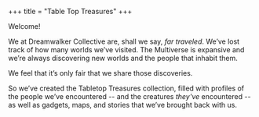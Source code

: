 +++
title = "Table Top Treasures"
+++

Welcome!

We at Dreamwalker Collective are, shall we say, *far traveled*. We’ve lost track of how many worlds we’ve visited. The Multiverse is expansive and we’re always discovering new worlds and the people that inhabit them.

We feel that it’s only fair that we share those discoveries.

So we’ve created the Tabletop Treasures collection, filled with profiles of the people we’ve encountered -- and the creatures _they've_ encountered -- as well as gadgets, maps, and stories that we’ve brought back with us.

